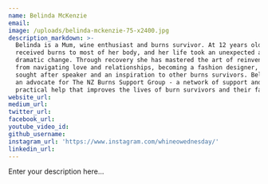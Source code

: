 ```yaml
---
name: Belinda McKenzie
email:
image: /uploads/belinda-mckenzie-75-x2400.jpg
description_markdown: >-
  Belinda is a Mum, wine enthusiast and burns survivor. At 12 years old she
  received burns to most of her body, and her life took an unexpected and
  dramatic change. Through recovery she has mastered the art of reinvention,
  from navigating love and relationships, becoming a fashion designer, being a
  sought after speaker and an inspiration to other burns survivors. Belinda is
  an advocate for The NZ Burns Support Group - a network of support and
  practical help that improves the lives of burn survivors and their families.
website_url:
medium_url:
twitter_url:
facebook_url:
youtube_video_id:
github_username:
instagram_url: 'https://www.instagram.com/whineowednesday/'
linkedin_url:
---
```


Enter your description here...
